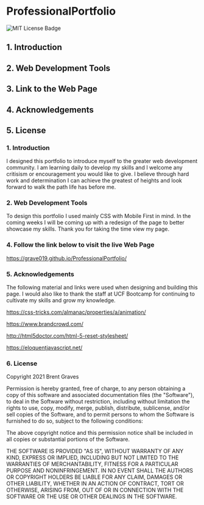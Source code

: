 # ProfessionalPortfolio

 ![MIT License Badge](https://img.shields.io/badge/License-MIT-yellow.svg)

## 1. Introduction

## 2. Web Development Tools

## 3. Link to the Web Page

## 4. Acknowledgements

## 5. License

### 1. Introduction

I designed this portfolio to introduce myself to the greater web development community. I am learning daily to develop my skills and I welcome any critisism or encouragement you would like to give. I believe through hard work and determination I can achieve the greatest of heights and look forward to walk the path life has before me.

### 2. Web Development Tools
   
   To design this portfolio I used mainly CSS with Mobile First in mind. In the coming weeks I will be coming up with a redesign of the page to better showcase my skills. Thank you for taking the time view my page.

### 4. Follow the link below to visit the live Web Page

https://grave019.github.io/ProfessionalPortfolio/

### 5. Acknowledgements

The following material and links were used when designing and building this page. I would also like to thank the staff at UCF Bootcamp for continuing to cultivate my skills and grow my knowledge.

https://css-tricks.com/almanac/properties/a/animation/

https://www.brandcrowd.com/

http://html5doctor.com/html-5-reset-stylesheet/

https://eloquentjavascript.net/

### 6. License

Copyright 2021 Brent Graves

  Permission is hereby granted, free of charge, to any person obtaining a copy of this software and associated documentation files (the "Software"), to deal in the Software without restriction, including without limitation the rights to use, copy, modify, merge, publish, distribute, sublicense, and/or sell copies of the Software, and to permit persons to whom the Software is furnished to do so, subject to the following conditions:
  
  The above copyright notice and this permission notice shall be included in all copies or substantial portions of the Software.
  
  THE SOFTWARE IS PROVIDED "AS IS", WITHOUT WARRANTY OF ANY KIND, EXPRESS OR IMPLIED, INCLUDING BUT NOT LIMITED TO THE WARRANTIES OF MERCHANTABILITY, FITNESS FOR A PARTICULAR PURPOSE AND NONINFRINGEMENT. IN NO EVENT SHALL THE AUTHORS OR COPYRIGHT HOLDERS BE LIABLE FOR ANY CLAIM, DAMAGES OR OTHER LIABILITY, WHETHER IN AN ACTION OF CONTRACT, TORT OR OTHERWISE, ARISING FROM, OUT OF OR IN CONNECTION WITH THE SOFTWARE OR THE USE OR OTHER DEALINGS IN THE SOFTWARE.
